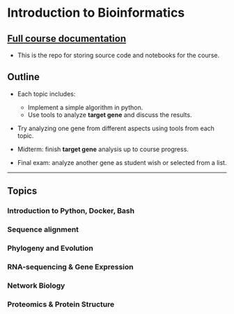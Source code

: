 Introduction to Bioinformatics
===

## [Full course documentation](https://hackmd.io/@HaoChunChang/ryQHg1iqB)

* This is the repo for storing source code and notebooks for the course.


## Outline

* Each topic includes:
    * Implement a simple algorithm in python.
    * Use tools to analyze **target gene** and discuss the results.

* Try analyzing one gene from different aspects using tools from each topic.

* Midterm: finish **target gene** analysis up to course progress.
* Final exam: analyze another gene as student wish or selected from a list.

---
## Topics

### Introduction to Python, Docker, Bash

### Sequence alignment

### Phylogeny and Evolution

### RNA-sequencing & Gene Expression

### Network Biology

### Proteomics & Protein Structure
